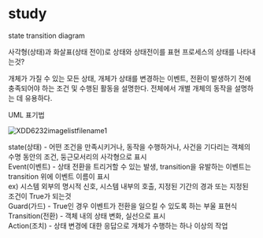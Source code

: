 # study

state transition diagram

사각형(상태)과 화살표(상태 전이)로 상태와 상태전이를 표현
프로세스의 상태를 나타내는것?

개체가 가질 수 있는 모든 상태, 개체가 상태를 변경하는 이벤트, 전환이 발생하기 전에 충족되어야 하는 조건 및 수행된 활동을 설명한다.
전체에서 개별 개체의 동작을 설명하는 데 유용하다.


UML 표기법

![XDD6232imagelistfilename1](https://user-images.githubusercontent.com/89113823/132148379-8aab49f5-3ea2-43b4-a357-81b6bf2c0cbd.jpg)


state(상태) - 어떤 조건을 만족시키거나, 동작을 수행하거나, 사건을 기다리는 객체의 수명 동안의 조건, 둥근모서리의 사각형으로 표시   
Event(이벤트) - 상태 전환을 트리거할 수 있는 발생, transition을 유발하는 이벤트는 transition 위에 이벤트 이름이 표시  
ex) 시스템 외부의 명시적 신호, 시스템 내부의 호출, 지정된 기간의 경과 또는 지정된 조건이 True가 되는것  
Guard(가드) - True인 경우 이벤트가 전환을 일으킬 수 있도록 하는 부울 표현식  
Transition(전환) - 객체 내의 상태 변화, 실선으로 표시  
Action(조치) - 상태 변경에 대한 응답으로 개체가 수행하는 하나 이상의 작업  
